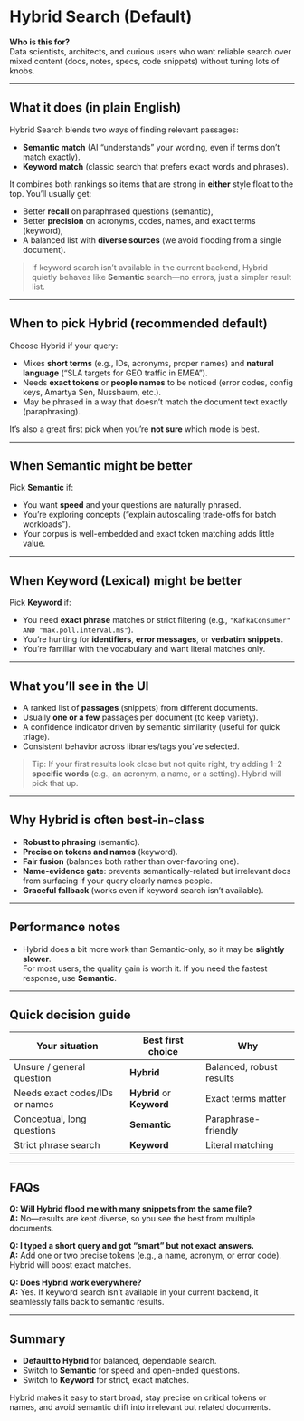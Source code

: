 # Hybrid Search (Default)

**Who is this for?**  
Data scientists, architects, and curious users who want reliable search over mixed content (docs, notes, specs, code snippets) without tuning lots of knobs.

---

## What it does (in plain English)

Hybrid Search blends two ways of finding relevant passages:

- **Semantic match** (AI “understands” your wording, even if terms don’t match exactly).
- **Keyword match** (classic search that prefers exact words and phrases).

It combines both rankings so items that are strong in **either** style float to the top. You’ll usually get:
- Better **recall** on paraphrased questions (semantic),
- Better **precision** on acronyms, codes, names, and exact terms (keyword),
- A balanced list with **diverse sources** (we avoid flooding from a single document).

> If keyword search isn’t available in the current backend, Hybrid quietly behaves like **Semantic** search—no errors, just a simpler result list.

---

## When to pick **Hybrid** (recommended default)

Choose Hybrid if your query:
- Mixes **short terms** (e.g., IDs, acronyms, proper names) and **natural language** (“SLA targets for GEO traffic in EMEA”).
- Needs **exact tokens** or **people names** to be noticed (error codes, config keys, Amartya Sen, Nussbaum, etc.).
- May be phrased in a way that doesn’t match the document text exactly (paraphrasing).

It’s also a great first pick when you’re **not sure** which mode is best.

---

## When **Semantic** might be better

Pick **Semantic** if:
- You want **speed** and your questions are naturally phrased.
- You’re exploring concepts (“explain autoscaling trade-offs for batch workloads”).
- Your corpus is well-embedded and exact token matching adds little value.

---

## When **Keyword** (Lexical) might be better

Pick **Keyword** if:
- You need **exact phrase** matches or strict filtering (e.g., `"KafkaConsumer" AND "max.poll.interval.ms"`).
- You’re hunting for **identifiers**, **error messages**, or **verbatim snippets**.
- You’re familiar with the vocabulary and want literal matches only.

---

## What you’ll see in the UI

- A ranked list of **passages** (snippets) from different documents.
- Usually **one or a few** passages per document (to keep variety).
- A confidence indicator driven by semantic similarity (useful for quick triage).
- Consistent behavior across libraries/tags you’ve selected.

> Tip: If your first results look close but not quite right, try adding 1–2 **specific words** (e.g., an acronym, a name, or a setting). Hybrid will pick that up.

---

## Why Hybrid is often best-in-class

- **Robust to phrasing** (semantic).
- **Precise on tokens and names** (keyword).
- **Fair fusion** (balances both rather than over-favoring one).
- **Name-evidence gate**: prevents semantically-related but irrelevant docs from surfacing if your query clearly names people.
- **Graceful fallback** (works even if keyword search isn’t available).

---

## Performance notes

- Hybrid does a bit more work than Semantic-only, so it may be **slightly slower**.  
  For most users, the quality gain is worth it. If you need the fastest response, use **Semantic**.

---

## Quick decision guide

| Your situation | Best first choice | Why |
|---|---|---|
| Unsure / general question | **Hybrid** | Balanced, robust results |
| Needs exact codes/IDs or names | **Hybrid** or **Keyword** | Exact terms matter |
| Conceptual, long questions | **Semantic** | Paraphrase-friendly |
| Strict phrase search | **Keyword** | Literal matching |

---

## FAQs

**Q: Will Hybrid flood me with many snippets from the same file?**  
**A:** No—results are kept diverse, so you see the best from multiple documents.

**Q: I typed a short query and got “smart” but not exact answers.**  
**A:** Add one or two precise tokens (e.g., a name, acronym, or error code). Hybrid will boost exact matches.

**Q: Does Hybrid work everywhere?**  
**A:** Yes. If keyword search isn’t available in your current backend, it seamlessly falls back to semantic results.

---

## Summary

- **Default to Hybrid** for balanced, dependable search.
- Switch to **Semantic** for speed and open-ended questions.
- Switch to **Keyword** for strict, exact matches.

Hybrid makes it easy to start broad, stay precise on critical tokens or names, and avoid semantic drift into irrelevant but related documents.
